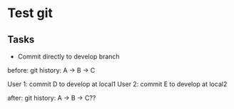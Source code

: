 # Test git


## Tasks

- Commit directly to develop branch

before: git history: A -> B -> C

User 1: commit D to develop at local1
User 2: commit E to develop at local2

after: git history: A -> B -> C??